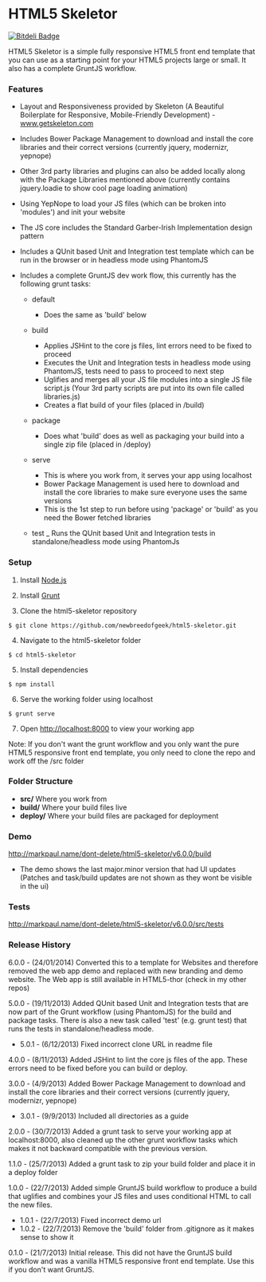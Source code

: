 HTML5 Skeletor
========================

[![Bitdeli Badge](https://d2weczhvl823v0.cloudfront.net/newbreedofgeek/html5-skeletor/trend.png)](https://bitdeli.com/free "Bitdeli Badge")

HTML5 Skeletor is a simple fully responsive HTML5 front end template that you can use as a starting point for your HTML5 projects large or small. It also has a complete GruntJS workflow.


### Features

* Layout and Responsiveness provided by Skeleton (A Beautiful Boilerplate for Responsive, Mobile-Friendly Development) - www.getskeleton.com

* Includes Bower Package Management to download and install the core libraries and their correct versions (currently jquery, modernizr, yepnope)

* Other 3rd party libraries and plugins can also be added locally along with the Package Libraries mentioned above (currently contains jquery.loadie to show cool page loading animation)

* Using YepNope to load your JS files (which can be broken into 'modules') and init your website

* The JS core includes the Standard Garber-Irish Implementation design pattern

* Includes a QUnit based Unit and Integration test template which can be run in the browser or in headless mode using PhantomJS

* Includes a complete GruntJS dev work flow, this currently has the following grunt tasks:
  + default
      - Does the same as 'build' below

  + build
      - Applies JSHint to the core js files, lint errors need to be fixed to proceed
      - Executes the Unit and Integration tests in headless mode using PhantomJS, tests need to pass to proceed to next step
      - Uglifies and merges all your JS file modules into a single JS file script.js (Your 3rd party scripts are put into its own file called libraries.js)
      - Creates a flat build of your files (placed in /build)

  + package
      - Does what 'build' does as well as packaging your build into a single zip file (placed in /deploy)

  + serve
      - This is where you work from, it serves your app using localhost
      - Bower Package Management is used here to download and install the core libraries to make sure everyone uses the same versions
      - This is the 1st step to run before using 'package' or 'build' as you need the Bower fetched libraries

  + test
      _ Runs the QUnit based Unit and Integration tests in standalone/headless mode using PhantomJs


### Setup

1. Install [Node.js](http://nodejs.org/)

2. Install [Grunt](http://gruntjs.com/getting-started#installing-the-cli)

3. Clone the html5-skeletor repository
```
$ git clone https://github.com/newbreedofgeek/html5-skeletor.git
```

4. Navigate to the html5-skeletor folder
```
$ cd html5-skeletor
```

5. Install dependencies
```
$ npm install
```

6. Serve the working folder using localhost
```
$ grunt serve
```

7. Open <http://localhost:8000> to view your working app


Note: If you don't want the grunt workflow and you only want the pure HTML5 responsive front end template, you only need to clone the repo and work off the /src folder


### Folder Structure

- **src/** Where you work from
- **build/** Where your build files live
- **deploy/** Where your build files are packaged for deployment


### Demo

http://markpaul.name/dont-delete/html5-skeletor/v6.0.0/build
+ The demo shows the last  major.minor version that had UI updates (Patches and task/build updates are not shown as they wont be visible in the ui)

### Tests

http://markpaul.name/dont-delete/html5-skeletor/v6.0.0/src/tests


### Release History
6.0.0 - (24/01/2014) Converted this to a template for Websites and therefore removed the web app demo and replaced with new branding and demo website. The Web app is still available in HTML5-thor (check in my other repos)

5.0.0 - (19/11/2013) Added QUnit based Unit and Integration tests that are now part of the Grunt workflow (using PhantomJS) for the build and package tasks. There is also a new task called 'test' (e.g. grunt test) that runs the tests in standalone/headless mode.
+ 5.0.1 - (6/12/2013) Fixed incorrect clone URL in readme file

4.0.0 - (8/11/2013) Added JSHint to lint the core js files of the app. These errors need to be fixed before you can build or deploy.

3.0.0 - (4/9/2013) Added Bower Package Management to download and install the core libraries and their correct versions (currently jquery, modernizr, yepnope)
+ 3.0.1 - (9/9/2013) Included all directories as a guide

2.0.0 - (30/7/2013) Added a grunt task to serve your working app at localhost:8000, also cleaned up the other grunt workflow tasks which makes it not backward compatible with the previous version.

1.1.0 - (25/7/2013) Added a grunt task to zip your build folder and place it in a deploy folder

1.0.0 - (22/7/2013) Added simple GruntJS build workflow to produce a build that uglifies and combines your JS files and uses conditional HTML to call the new files.
+ 1.0.1 - (22/7/2013) Fixed incorrect demo url
+ 1.0.2 - (22/7/2013) Remove the 'build' folder from .gitignore as it makes sense to show it

0.1.0 - (21/7/2013) Initial release. This did not have the GruntJS build workflow and was a vanilla HTML5 responsive front end template. Use this if you don't want GruntJS.


